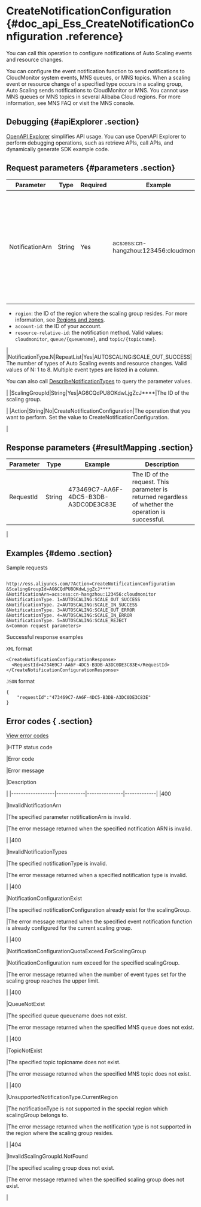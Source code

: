 # CreateNotificationConfiguration {#doc_api_Ess_CreateNotificationConfiguration .reference}

You can call this operation to configure notifications of Auto Scaling events and resource changes.

You can configure the event notification function to send notifications to CloudMonitor system events, MNS queues, or MNS topics. When a scaling event or resource change of a specified type occurs in a scaling group, Auto Scaling sends notifications to CloudMonitor or MNS. You cannot use MNS queues or MNS topics in several Alibaba Cloud regions. For more information, see MNS FAQ or visit the MNS console.

## Debugging {#apiExplorer .section}

[OpenAPI Explorer](https://api.aliyun.com/#product=Ess&api=CreateNotificationConfiguration) simplifies API usage. You can use OpenAPI Explorer to perform debugging operations, such as retrieve APIs, call APIs, and dynamically generate SDK example code.

## Request parameters {#parameters .section}

|Parameter|Type|Required|Example|Description|
|---------|----|--------|-------|-----------|
|NotificationArn|String|Yes|acs:ess:cn-hangzhou:123456:cloudmonitor|The Alibaba Cloud Resource Name \(ARN\) for the notification object. The format is `acs:ess:{region}:{account-id}:{resource-relative-id}`.

 -   `region`: the ID of the region where the scaling group resides. For more information, see [Regions and zones](~~40654~~).
-   `account-id`: the ID of your account.
-   `resource-relative-id`: the notification method. Valid values: `cloudmonitor`, `queue/{queuename}`, and `topic/{topicname}`.

 |
|NotificationType.N|RepeatList|Yes|AUTOSCALING:SCALE\_OUT\_SUCCESS|The number of types of Auto Scaling events and resource changes. Valid values of N: 1 to 8. Multiple event types are listed in a column.

 You can also call [DescribeNotificationTypes](~~71117~~) to query the parameter values.

 |
|ScalingGroupId|String|Yes|AG6CQdPU8OKdwLjgZcJ\*\*\*\*|The ID of the scaling group.

 |
|Action|String|No|CreateNotificationConfiguration|The operation that you want to perform. Set the value to CreateNotificationConfiguration.

 |

## Response parameters {#resultMapping .section}

|Parameter|Type|Example|Description|
|---------|----|-------|-----------|
|RequestId|String|473469C7-AA6F-4DC5-B3DB-A3DC0DE3C83E|The ID of the request. This parameter is returned regardless of whether the operation is successful.

 |

## Examples {#demo .section}

Sample requests

``` {#request_demo}

http://ess.aliyuncs.com/?Action=CreateNotificationConfiguration
&ScalingGroupId=AG6CQdPU8OKdwLjgZcJ**** 
&NotificationArn=acs:ess:cn-hangzhou:123456:cloudmonitor 
&NotificationType. 1=AUTOSCALING:SCALE_OUT_SUCCESS
&NotificationType. 2=AUTOSCALING:SCALE_IN_SUCCESS
&NotificationType. 3=AUTOSCALING:SCALE_OUT_ERROR
&NotificationType. 4=AUTOSCALING:SCALE_IN_ERROR
&NotificationType. 5=AUTOSCALING:SCALE_REJECT
&<Common request parameters>

```

Successful response examples

`XML` format

``` {#xml_return_success_demo}
<CreateNotificationConfigurationResponse>
  <RequestId>473469C7-AA6F-4DC5-B3DB-A3DC0DE3C83E</RequestId> 
</CreateNotificationConfigurationResponse>

```

`JSON` format

``` {#json_return_success_demo}
{
	"requestId":"473469C7-AA6F-4DC5-B3DB-A3DC0DE3C83E"
}
```

## Error codes { .section}

[View error codes](https://error-center.aliyun.com/status/product/Ess)

|HTTP status code

|Error code

|Error message

|Description

|
|------------------|------------|---------------|-------------|
|400

|InvalidNotificationArn

|The specified parameter notificationArn is invalid.

|The error message returned when the specified notification ARN is invalid.

|
|400

|InvalidNotificationTypes

|The specified notificationType is invalid.

|The error message returned when a specified notification type is invalid.

|
|400

|NotificationConfigurationExist

|The specified notificationConfiguration already exist for the scalingGroup.

|The error message returned when the specified event notification function is already configured for the current scaling group.

|
|400

|NotificationConfigurationQuotaExceed.ForScalingGroup

|NotificationConfiguration num exceed for the specified scalingGroup.

|The error message returned when the number of event types set for the scaling group reaches the upper limit.

|
|400

|QueueNotExist

|The specified queue queuename does not exist.

|The error message returned when the specified MNS queue does not exist.

|
|400

|TopicNotExist

|The specified topic topicname does not exist.

|The error message returned when the specified MNS topic does not exist.

|
|400

|UnsupportedNotificationType.CurrentRegion

|The notificationType is not supported in the special region which scalingGroup belongs to.

|The error message returned when the notification type is not supported in the region where the scaling group resides.

|
|404

|InvalidScalingGroupId.NotFound

|The specified scaling group does not exist.

|The error message returned when the specified scaling group does not exist.

|

